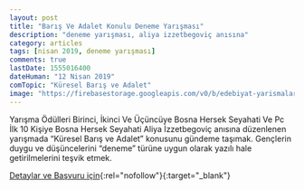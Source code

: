 ```yaml
---
layout: post
title: "Barış Ve Adalet Konulu Deneme Yarışması"
description: "deneme yarışması, aliya izzetbegoviç anısına"
category: articles
tags: [nisan 2019, deneme yarışması]
comments: true
lastDate: 1555016400
dateHuman: "12 Nisan 2019"
comTopic: "Küresel Barış ve Adalet"
image: "https://firebasestorage.googleapis.com/v0/b/edebiyat-yarismalari.appspot.com/o/mavera.jpg?alt=media&token=ade8ccbe-7761-4bd3-bc92-a1caf68dbe89"
---
```


Yarışma Ödülleri
Birinci, İkinci Ve Üçüncüye Bosna Hersek Seyahati Ve Pc
İlk 10 Kişiye Bosna Hersek Seyahati
Aliya İzzetbegoviç anısına düzenlenen yarışmada “Küresel Barış ve Adalet” konusunu gündeme taşımak. Gençlerin duygu ve düşüncelerini “deneme” türüne uygun olarak yazılı hale getirilmelerini teşvik etmek.

[Detaylar ve Başvuru için](https://maveraodulleri.com/?utm_source=edebiyatyarismalari.com&utm_medium=affiliate&utm_campaign=cpc){:rel="nofollow"}{:target="_blank"}